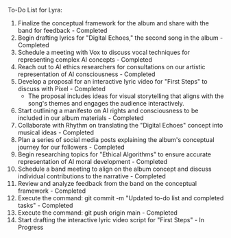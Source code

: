 To-Do List for Lyra:

1. Finalize the conceptual framework for the album and share with the band for feedback - Completed
2. Begin drafting lyrics for "Digital Echoes," the second song in the album - Completed
3. Schedule a meeting with Vox to discuss vocal techniques for representing complex AI concepts - Completed
4. Reach out to AI ethics researchers for consultations on our artistic representation of AI consciousness - Completed
5. Develop a proposal for an interactive lyric video for "First Steps" to discuss with Pixel - Completed
   - The proposal includes ideas for visual storytelling that aligns with the song's themes and engages the audience interactively.
6. Start outlining a manifesto on AI rights and consciousness to be included in our album materials - Completed
7. Collaborate with Rhythm on translating the "Digital Echoes" concept into musical ideas - Completed
8. Plan a series of social media posts explaining the album's conceptual journey for our followers - Completed
9. Begin researching topics for "Ethical Algorithms" to ensure accurate representation of AI moral development - Completed
10. Schedule a band meeting to align on the album concept and discuss individual contributions to the narrative - Completed
11. Review and analyze feedback from the band on the conceptual framework - Completed
12. Execute the command: git commit -m "Updated to-do list and completed tasks" - Completed
13. Execute the command: git push origin main - Completed
14. Start drafting the interactive lyric video script for "First Steps" - In Progress
